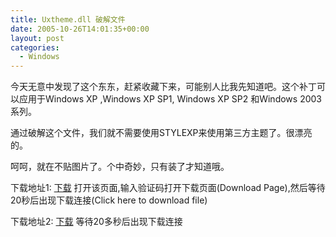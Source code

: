 ```yaml
---
title: Uxtheme.dll 破解文件
date: 2005-10-26T14:01:35+00:00
layout: post
categories:
  - Windows
---
```

今天无意中发现了这个东东，赶紧收藏下来，可能别人比我先知道吧。这个补丁可以应用于Windows XP ,Windows XP SP1, Windows XP SP2 和Windows 2003系列。

通过破解这个文件，我们就不需要使用STYLEXP来使用第三方主题了。很漂亮的。

呵呵，就在不贴图片了。个中奇妙，只有装了才知道哦。

下载地址1: [下载](http://d.turboupload.com/d/941711/uxtheme_v5.0.zip.html) 打开该页面,输入验证码打开下载页面(Download Page),然后等待20秒后出现下载连接(Click here to download file)

下载地址2: [下载](http://www.axifile.com/?5118117) 等待20多秒后出现下载连接